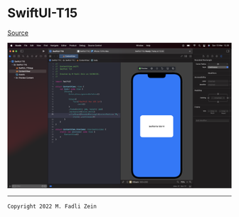 # SwiftUI-T15

[Source](https://designcode.io/swiftui-handbook-clip-shape)

<pre>
<img src="preview/example1.png">
</pre>

---

```
Copyright 2022 M. Fadli Zein
```

